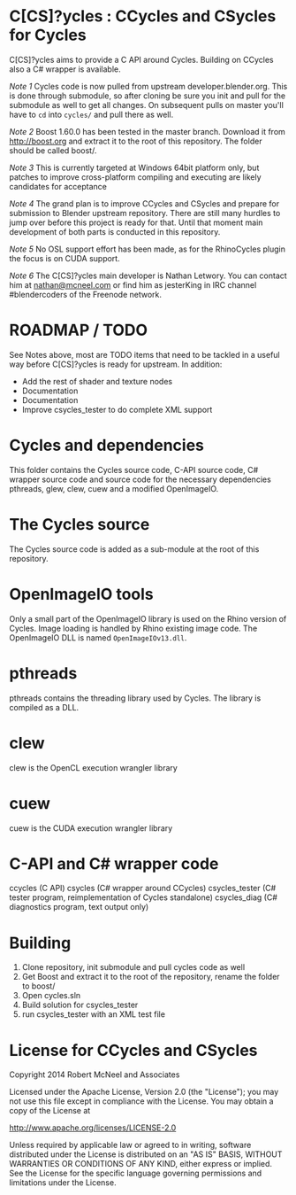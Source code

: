 C[CS]?ycles : CCycles and CSycles for Cycles
============================================

C[CS]?ycles aims to provide a C API around Cycles. Building on CCycles also a
C# wrapper is available.

*Note 1* Cycles code is now pulled from upstream developer.blender.org. This is
done through submodule, so after cloning be sure you init and pull for the
submodule as well to get all changes. On subsequent pulls on master you'll have
to `cd` into `cycles/` and pull there as well.

*Note 2* Boost 1.60.0 has been tested in the master branch. Download it from
http://boost.org and extract it to the root of this repository. The folder
should be called boost/.

*Note 3* This is currently targeted at Windows 64bit platform only, but patches
to improve cross-platform compiling and executing are likely candidates for
acceptance

*Note 4* The grand plan is to improve CCycles and CSycles and prepare for
submission to Blender upstream repository. There are still many hurdles to jump
over before this project is ready for that. Until that moment main development
of both parts is conducted in this repository.

*Note 5* No OSL support effort has been made, as for the RhinoCycles plugin the
focus is on CUDA support.

*Note 6* The C[CS]?ycles main developer is Nathan Letwory. You can contact him
at nathan@mcneel.com or find him as jesterKing in IRC channel #blendercoders of
the Freenode network.

ROADMAP / TODO
==============

See Notes above, most are TODO items that need to be tackled in a useful way
before C[CS]?ycles is ready for upstream. In addition:

* Add the rest of shader and texture nodes
* Documentation
* Documentation
* Improve csycles_tester to do complete XML support

Cycles and dependencies
=======================

This folder contains the Cycles source code, C-API source code, C# wrapper
source code and source code for the necessary dependencies pthreads, glew,
clew, cuew and a modified OpenImageIO.

The Cycles source
=================

The Cycles source code is added as a sub-module at the root of this repository.

OpenImageIO tools
=================

Only a small part of the OpenImageIO library is used on the Rhino version
of Cycles. Image loading is handled by Rhino existing image code. The
OpenImageIO DLL is named `OpenImageIOv13.dll`.

pthreads
========

pthreads contains the threading library used by Cycles. The library is
compiled as a DLL.

clew
====

clew is the OpenCL execution wrangler library

cuew
====

cuew is the CUDA execution wrangler library

C-API and C# wrapper code
=========================

ccycles (C API)
csycles (C# wrapper around CCycles)
csycles_tester (C# tester program, reimplementation of Cycles
                standalone)
csycles_diag (C# diagnostics program, text output only)

Building
========

1. Clone repository, init submodule and pull cycles code as well
2. Get Boost and extract it to the root of the repository, rename the folder to
boost/
3. Open cycles.sln
4. Build solution for csycles_tester
5. run csycles_tester with an XML test file

License for CCycles and CSycles
===============================

Copyright 2014 Robert McNeel and Associates

Licensed under the Apache License, Version 2.0 (the "License");
you may not use this file except in compliance with the License.
You may obtain a copy of the License at

http://www.apache.org/licenses/LICENSE-2.0

Unless required by applicable law or agreed to in writing, software
distributed under the License is distributed on an "AS IS" BASIS,
WITHOUT WARRANTIES OR CONDITIONS OF ANY KIND, either express or implied.
See the License for the specific language governing permissions and
limitations under the License.
